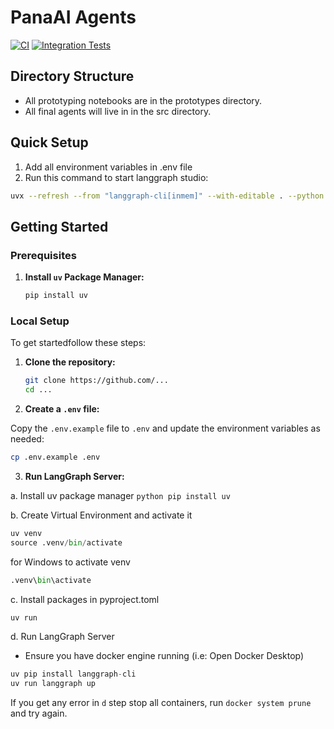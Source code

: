 # PanaAI Agents

[![CI](https://github.com/langchain-ai/react-agent/actions/workflows/unit-tests.yml/badge.svg)](https://github.com/langchain-ai/react-agent/actions/workflows/unit-tests.yml)
[![Integration Tests](https://github.com/langchain-ai/react-agent/actions/workflows/integration-tests.yml/badge.svg)](https://github.com/langchain-ai/react-agent/actions/workflows/integration-tests.yml)

## Directory Structure

- All prototyping notebooks are in the prototypes directory.
- All final agents will live in in the src directory.


## Quick Setup
1. Add all environment variables in .env file
2. Run this command to start langgraph studio:

```bash
uvx --refresh --from "langgraph-cli[inmem]" --with-editable . --python 3.11 langgraph dev
```

## Getting Started

### Prerequisites

1. **Install `uv` Package Manager:**
   ```bash
   pip install uv
   ```

### Local Setup

To get startedfollow these steps:

1. **Clone the repository:**

   ```sh
   git clone https://github.com/...
   cd ...
   ```

2. **Create a `.env` file:**

Copy the `.env.example` file to `.env` and update the environment variables as needed:

```sh
cp .env.example .env
```

3. **Run LangGraph Server:**

a. Install uv package manager `python pip install uv`

b. Create Virtual Environment and activate it

```python
uv venv
source .venv/bin/activate
```

for Windows to activate venv

```python
.venv\bin\activate
```

c. Install packages in pyproject.toml

```python
uv run
```

d. Run LangGraph Server

- Ensure you have docker engine running (i.e: Open Docker Desktop)

```python
uv pip install langgraph-cli
uv run langgraph up
```

If you get any error in `d` step stop all containers, run `docker system prune` and try again.
